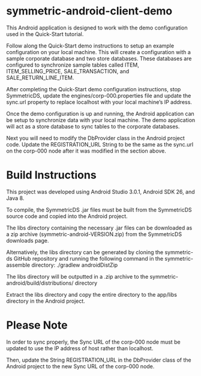 # symmetric-android-client-demo

This Android application is designed to work with the demo configuration used in the Quick-Start tutorial.

Follow along the Quick-Start demo instructions to setup an example configuration on your local machine. This will create a configuration with a sample corporate database and two store databases. These databases are configured to synchronize sample tables called ITEM, ITEM_SELLING_PRICE, SALE_TRANSACTION, and SALE_RETURN_LINE_ITEM.

After completing the Quick-Start demo configuration instructions, stop SymmetricDS, update the engines/corp-000.properties file and update the sync.url property to replace localhost with your local machine’s IP address.

Once the demo configuration is up and running, the Android application can be setup to synchronize data with your local machine. The demo application will act as a store database to sync tables to the corporate databases.

Next you will need to modify the DbProvider class in the Android project code. Update the REGISTRATION_URL String to be the same as the sync.url on the corp-000 node after it was modified in the section above.

# Build Instructions

This project was developed using Android Studio 3.0.1, Android SDK 26, and Java 8.

To compile, the SymmetricDS .jar files must be built from the SymmetricDS source code and copied into the Android project.

The libs directory containing the necessary .jar files can be downloaded as a zip archive (symmetric-android-VERSION.zip) from the SymmetricDS downloads page. 

Alternatively, the libs directory can be generated by cloning the symmetric-ds GitHub repository and running the following command in the symmetric-assemble directory: 
./gradlew androidDistZip

The libs directory will be outputted in a .zip archive to the symmetric-android/build/distributions/ directory

Extract the libs directory and copy the entire directory to the app/libs directory in the Android project.

# Please Note

In order to sync properly, the Sync URL of the corp-000 node must be updated to use the IP address of host rather than localhost.  

Then, update the String REGISTRATION_URL in the DbProvider class of the Android project to the new Sync URL of the corp-000 node. 


